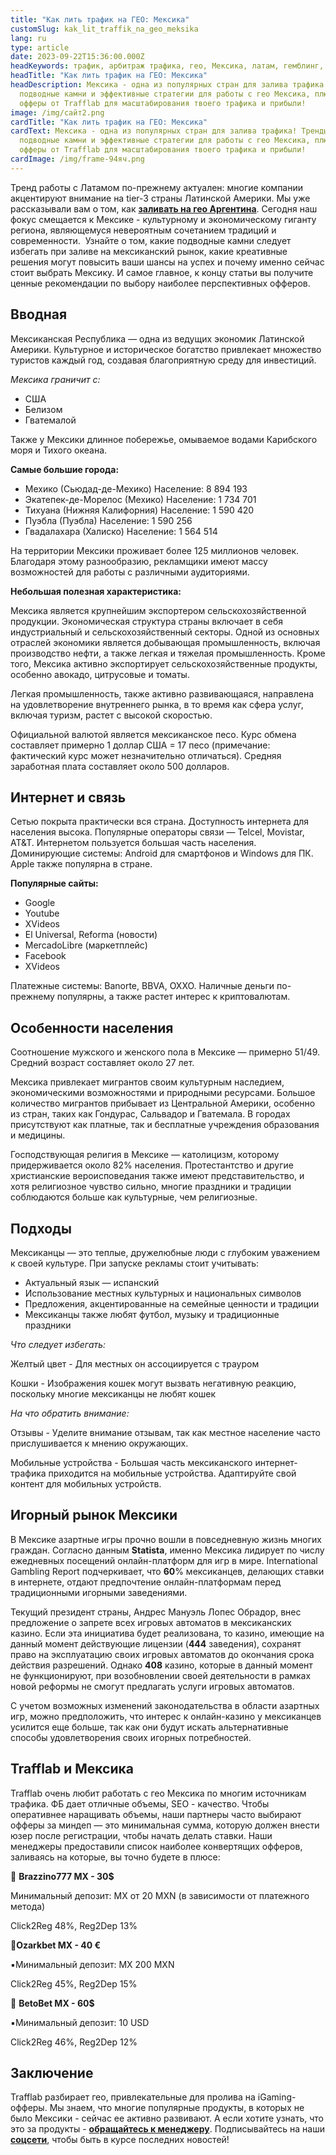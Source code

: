 ```yaml
---
title: "Как лить трафик на ГЕО: Мексика"
customSlug: kak_lit_traffik_na_geo_meksika
lang: ru
type: article
date: 2023-09-22T15:36:00.000Z
headKeywords: трафик, арбитраж трафика, гео, Мексика, латам, гемблинг, беттинг
headTitle: "Как лить трафик на ГЕО: Мексика"
headDescription: Мексика - одна из популярных стран для залива трафика! Тренды,
  подводные камни и эффективные стратегии для работы с гео Мексика, плюс топ
  офферы от Trafflab для масштабирования твоего трафика и прибыли!
image: /img/сайт2.png
cardTitle: "Как лить трафик на ГЕО: Мексика"
cardText: Мексика - одна из популярных стран для залива трафика! Тренды,
  подводные камни и эффективные стратегии для работы с гео Мексика, плюс топ
  офферы от Trafflab для масштабирования твоего трафика и прибыли!
cardImage: /img/frame-94яч.png
---
```

Тренд работы с Латамом по-прежнему актуален: многие компании акцентируют внимание на tier-3 страны Латинской Америки. Мы уже рассказывали вам о том, как **[заливать на гео Аргентина](https://trafflab.io/ru/blog/kak_lit_traffic_na_geo_argentina/)**. Сегодня наш фокус смещается к Мексике - культурному и экономическому гиганту региона, являющемуся невероятным сочетанием традиций и современности.  Узнайте о том, какие подводные камни следует избегать при заливе на мексиканский рынок, какие креативные решения могут повысить ваши шансы на успех и почему именно сейчас стоит выбрать Мексику. И самое главное, к концу статьи вы получите ценные рекомендации по выбору наиболее перспективных офферов.

## Вводная

Мексиканская Республика — одна из ведущих экономик Латинской Америки. Культурное и историческое богатство привлекает множество туристов каждый год, создавая благоприятную среду для инвестиций.

*Мексика граничит с:*

* США
* Белизом
* Гватемалой

Также у Мексики длинное побережье, омываемое водами Карибского моря и Тихого океана.

**Самые большие города:**

* Мехико (Сьюдад-де-Мехико) Население: 8 894 193
* Экатепек-де-Морелос (Мехико) Население: 1 734 701
* Тихуана (Нижняя Калифорния) Население: 1 590 420
* Пуэбла (Пуэбла) Население: 1 590 256
* Гвадалахара (Халиско) Население: 1 564 514

На территории Мексики проживает более 125 миллионов человек. Благодаря этому разнообразию, рекламщики имеют массу возможностей для работы с различными аудиториями.

**Небольшая полезная характеристика:**

Мексика является крупнейшим экспортером сельскохозяйственной продукции. Экономическая структура страны включает в себя индустриальный и сельскохозяйственный секторы. Одной из основных отраслей экономики является добывающая промышленность, включая производство нефти, а также легкая и тяжелая промышленность. Кроме того, Мексика активно экспортирует сельскохозяйственные продукты, особенно авокадо, цитрусовые и томаты.

Легкая промышленность, также активно развивающаяся, направлена на удовлетворение внутреннего рынка, в то время как сфера услуг, включая туризм, растет с высокой скоростью.

Официальной валютой является мексиканское песо. Курс обмена составляет примерно 1 доллар США = 17 песо (примечание: фактический курс может незначительно отличаться). Средняя заработная плата составляет около 500 долларов.

## Интернет и связь

Сетью покрыта практически вся страна. Доступность интернета для населения высока. Популярные операторы связи — Telcel, Movistar, AT&T. Интернетом пользуется большая часть населения. Доминирующие системы: Android для смартфонов и Windows для ПК. Apple также популярна в стране.

**Популярные сайты:**

* Google
* Youtube
* XVideos
* El Universal, Reforma (новости)
* MercadoLibre (маркетплейс)
* Facebook
* XVideos

Платежные системы: Banorte, BBVA, OXXO. Наличные деньги по-прежнему популярны, а также растет интерес к криптовалютам.

## Особенности населения

Соотношение мужского и женского пола в Мексике — примерно 51/49. Средний возраст составляет около 27 лет.

Мексика привлекает мигрантов своим культурным наследием, экономическими возможностями и природными ресурсами. Большое количество мигрантов прибывает из Центральной Америки, особенно из стран, таких как Гондурас, Сальвадор и Гватемала. В городах присутствуют как платные, так и бесплатные учреждения образования и медицины.

Господствующая религия в Мексике — католицизм, которому придерживается около 82% населения. Протестантство и другие христианские вероисповедания также имеют представительство, и хотя религиозное чувство сильно, многие праздники и традиции соблюдаются больше как культурные, чем религиозные.

## Подходы

Мексиканцы — это теплые, дружелюбные люди с глубоким уважением к своей культуре. При запуске рекламы стоит учитывать:

* Актуальный язык — испанский
* Использование местных культурных и национальных символов
* Предложения, акцентированные на семейные ценности и традиции
* Мексиканцы также любят футбол, музыку и традиционные праздники

*Что следует избегать:*

Желтый цвет - Для местных он ассоциируется с трауром

Кошки - Изображения кошек могут вызвать негативную реакцию, поскольку многие мексиканцы не любят кошек

*На что обратить внимание:*

Отзывы - Уделите внимание отзывам, так как местное население часто прислушивается к мнению окружающих.

Мобильные устройства - Большая часть мексиканского интернет-трафика приходится на мобильные устройства. Адаптируйте свой контент для мобильных устройств.

## Игорный рынок Мексики

В Мексике азартные игры прочно вошли в повседневную жизнь многих граждан. Согласно данным **Statista**, именно Мексика лидирует по числу ежедневных посещений онлайн-платформ для игр в мире. International Gambling Report подчеркивает, что **60**% мексиканцев, делающих ставки в интернете, отдают предпочтение онлайн-платформам перед традиционными игорными заведениями. 

Текущий президент страны, Андрес Мануэль Лопес Обрадор, внес предложение о запрете всех игровых автоматов в мексиканских казино. Если эта инициатива будет реализована, то казино, имеющие на данный момент действующие лицензии (**444** заведения), сохранят право на эксплуатацию своих игровых автоматов до окончания срока действия разрешений. Однако **408** казино, которые в данный момент не функционируют, при возобновлении своей деятельности в рамках новой реформы не смогут предлагать услуги игровых автоматов.

С учетом возможных изменений законодательства в области азартных игр, можно предположить, что интерес к онлайн-казино у мексиканцев усилится еще больше, так как они будут искать альтернативные способы удовлетворения своих игорных потребностей.

## Trafflab и Мексика

Trafflab очень любит работать с гео Мексика по многим источникам трафика. ФБ дает отличные объемы, SEO - качество. Чтобы оперативнее наращивать объемы, наши партнеры часто выбирают офферы за миндеп — это минимальная сумма, которую должен внести юзер после регистрации, чтобы начать делать ставки. Наши менеджеры предоставили список наиболее конвертящих офферов, заливаясь на которые, вы точно будете в плюсе:

📌 **Brazzino777 MX - 30$**

Минимальный депозит: MX от 20 MXN (в зависимости от платежного метода)

Click2Reg 48%, Reg2Dep 13%

📌**Ozarkbet MX - 40 €**

▪️Минимальный депозит: MX 200 MXN

Click2Reg 45%, Reg2Dep 15%

📌 **BetoBet MX - 60$**

▪️Минимальный депозит: 10 USD

Click2Reg 46%, Reg2Dep 12%

## Заключение

Trafflab разбирает гео, привлекательные для пролива на iGaming-офферы. Мы знаем, что многие популярные продукты, в которых не было Мексики - сейчас ее активно развивают. А если хотите узнать, что это за продукты - **[обращайтесь к менеджеру](https://t.me/trafflab_cpa)**. Подписывайтесь на наши **[соцсети](https://t.me/trafflab_media)**, чтобы быть в курсе последних новостей!